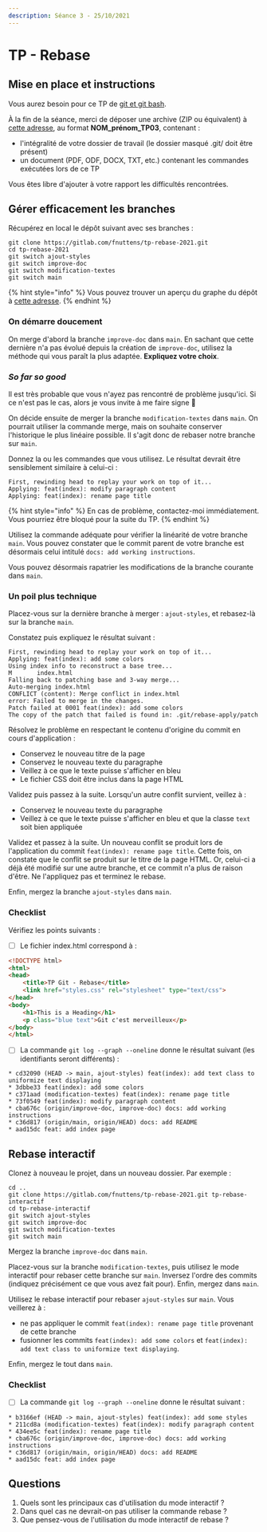 ```yaml
---
description: Séance 3 - 25/10/2021
---
```


# TP - Rebase

## Mise en place et instructions

Vous aurez besoin pour ce TP de [git et git bash](https://gitforwindows.org/).

À la fin de la séance, merci de déposer une archive \(ZIP ou équivalent\) à [cette adresse](https://drive.google.com/drive/folders/1T2ixIF9ksS3asvpratUEKxPZIB025Ltj?usp=sharing), au format **NOM\_prénom\_TP03**, contenant :

* l'intégralité de votre dossier de travail \(le dossier masqué .git/ doit être présent\)
* un document \(PDF, ODF, DOCX, TXT, etc.\) contenant les commandes exécutées lors de ce TP

Vous êtes libre d'ajouter à votre rapport les difficultés rencontrées.

## Gérer efficacement les branches

Récupérez en local le dépôt suivant avec ses branches :

```
git clone https://gitlab.com/fnuttens/tp-rebase-2021.git
cd tp-rebase-2021
git switch ajout-styles
git switch improve-doc
git switch modification-textes
git switch main
```

{% hint style="info" %}
Vous pouvez trouver un aperçu du graphe du dépôt à [cette adresse](https://gitlab.com/fnuttens/tp-rebase-2021/-/network/main).
{% endhint %}

### On démarre doucement

On merge d'abord la branche `improve-doc` dans `main`. En sachant que cette dernière n'a pas évolué depuis la création de `improve-doc`, utilisez la méthode qui vous paraît la plus adaptée. **Expliquez votre choix**.

### *So far so good*

Il est très probable que vous n'ayez pas rencontré de problème jusqu'ici. Si ce n'est pas le cas, alors je vous invite à me faire signe 🙂

On décide ensuite de merger la branche `modification-textes` dans `main`. On pourrait utiliser la commande merge, mais on souhaite conserver l'historique le plus linéaire possible. Il s'agit donc de rebaser notre branche sur `main`.

Donnez la ou les commandes que vous utilisez. Le résultat devrait être sensiblement similaire à celui-ci :

```
First, rewinding head to replay your work on top of it...
Applying: feat(index): modify paragraph content
Applying: feat(index): rename page title
```

{% hint style="info" %}
En cas de problème, contactez-moi immédiatement. Vous pourriez être bloqué pour la suite du TP.
{% endhint %}

Utilisez la commande adéquate pour vérifier la linéarité de votre branche `main`. Vous pouvez constater que le commit parent de votre branche est désormais celui intitulé `docs: add working instructions`.

Vous pouvez désormais rapatrier les modifications de la branche courante dans `main`.

### Un poil plus technique

Placez-vous sur la dernière branche à merger : `ajout-styles`, et rebasez-là sur la branche `main`.

Constatez puis expliquez le résultat suivant :

```
First, rewinding head to replay your work on top of it...
Applying: feat(index): add some colors
Using index info to reconstruct a base tree...
M       index.html
Falling back to patching base and 3-way merge...
Auto-merging index.html
CONFLICT (content): Merge conflict in index.html
error: Failed to merge in the changes.
Patch failed at 0001 feat(index): add some colors
The copy of the patch that failed is found in: .git/rebase-apply/patch
```

Résolvez le problème en respectant le contenu d'origine du commit en cours d'application :

- Conservez le nouveau titre de la page
- Conservez le nouveau texte du paragraphe
- Veillez à ce que le texte puisse s'afficher en bleu
- Le fichier CSS doit être inclus dans la page HTML

Validez puis passez à la suite. Lorsqu'un autre conflit survient, veillez à :

- Conservez le nouveau texte du paragraphe
- Veillez à ce que le texte puisse s'afficher en bleu et que la classe `text` soit bien appliquée

Validez et passez à la suite. Un nouveau conflit se produit lors de l'application du commit `feat(index): rename page title`. Cette fois, on constate que le conflit se produit sur le titre de la page HTML. Or, celui-ci a déjà été modifié sur une autre branche, et ce commit n'a plus de raison d'être. Ne l'appliquez pas et terminez le rebase.

Enfin, mergez la branche `ajout-styles` dans `main`.

### Checklist

Vérifiez les points suivants :

- [ ] Le fichier index.html correspond à :

```html
<!DOCTYPE html>
<html>
<head>
    <title>TP Git - Rebase</title>
    <link href="styles.css" rel="stylesheet" type="text/css">
</head>
<body>
    <h1>This is a Heading</h1>
    <p class="blue text">Git c'est merveilleux</p>
</body>
</html>
```

- [ ] La commande `git log --graph --oneline` donne le résultat suivant (les identifiants seront différents) :

```
* cd32090 (HEAD -> main, ajout-styles) feat(index): add text class to uniformize text displaying
* 3dbbe33 feat(index): add some colors
* c371aad (modification-textes) feat(index): rename page title
* 73f0549 feat(index): modify paragraph content
* cba676c (origin/improve-doc, improve-doc) docs: add working instructions
* c36d817 (origin/main, origin/HEAD) docs: add README
* aad15dc feat: add index page
```

## Rebase interactif

Clonez à nouveau le projet, dans un nouveau dossier. Par exemple :

```
cd ..
git clone https://gitlab.com/fnuttens/tp-rebase-2021.git tp-rebase-interactif
cd tp-rebase-interactif
git switch ajout-styles
git switch improve-doc
git switch modification-textes
git switch main
```

Mergez la branche `improve-doc` dans `main`.

Placez-vous sur la branche `modification-textes`,  puis utilisez le mode interactif pour rebaser cette branche sur `main`. Inversez l'ordre des commits (indiquez précisément ce que vous avez fait pour). Enfin, mergez dans `main`.

Utilisez le rebase interactif pour rebaser `ajout-styles` sur `main`. Vous veillerez à :
- ne pas appliquer le commit `feat(index): rename page title` provenant de cette branche
- fusionner les commits `feat(index): add some colors` et `feat(index): add text class to uniformize text displaying`.

Enfin, mergez le tout dans `main`.

### Checklist

- [ ] La commande `git log --graph --oneline` donne le résultat suivant :

```
* b3166ef (HEAD -> main, ajout-styles) feat(index): add some styles
* 211cd8a (modification-textes) feat(index): modify paragraph content
* 434ee5c feat(index): rename page title
* cba676c (origin/improve-doc, improve-doc) docs: add working instructions
* c36d817 (origin/main, origin/HEAD) docs: add README
* aad15dc feat: add index page
```

## Questions

1. Quels sont les principaux cas d'utilisation du mode interactif ?
2. Dans quel cas ne devrait-on pas utiliser la commande rebase ?
3. Que pensez-vous de l'utilisation du mode interactif de rebase ?
